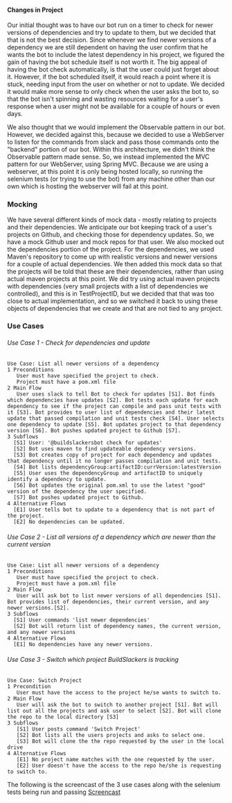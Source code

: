 #### Changes in Project
Our initial thought was to have our bot run on a timer to check for newer versions of dependencies and try to update to them, but we decided that that is not the best decision. Since whenever we find newer versions of a dependency we are still dependent on having the user confirm that he wants the bot to include the latest dependency in his project, we figured the gain of having the bot schedule itself is not worth it. The big appeal of having the bot check automatically, is that the user could just forget about it. However, if the bot scheduled itself, it would reach a point where it is stuck, needing input from the user on whether or not to update. We decided it would make more sense to only check when the user asks the bot to, so that the bot isn't spinning and wasting resources waiting for a user's response when a user might not be available for a couple of hours or even days. 

We also thought that we would implement the Observable pattern in our bot. However, we decided against this, because we decided to use a WebServer to listen for the commands from slack and pass those commands onto the "backend" portion of our bot. Within this architecture, we didn't think the Observable pattern made sense. So, we instead implemented the MVC pattern for our WebServer, using Spring MVC. 
Because we are using a webserver, at this point it is only being hosted locally, so running the selenium tests (or trying to use the bot) from any machine other than our own which is hosting the webserver will fail at this point.

### Mocking
We have several different kinds of mock data - mostly relating to projects and their dependencies. We anticipate our bot keeping track of a user's projects on Github, and checking those for dependency updates. So, we have a mock Github user and mock repos for that user. We also mocked out the dependencies portion of the project. For the dependencies, we used Maven's repository to come up with realistic versions and newer versions for a couple of actual dependencies. We then added this mock data so that the projects will be told that these are their dependencies, rather than using actual maven projects at this point. We did try using actual maven projects with dependencies (very small projects with a list of dependencies we controlled), and this is in TestProjectID, but we decided that that was too close to actual implementation, and so we switched it back to using these objects of dependencies that we create and that are not tied to any project.

### Use Cases

###### Use Case 1 - Check for dependencies and update
```
Use Case: List all newer versions of a dependency
1 Preconditions
   User must have specified the project to check.
   Project must have a pom.xml file
2 Main Flow
   User uses slack to tell Bot to check for updates [S1]. Bot finds which dependencies have updates [S2]. Bot tests each update for each dependency to see if the project can compile and pass unit tests with it [S3]. Bot provides to user list of dependencies and their latest update that passed compilation and unit tests check [S4]. User selects one dependency to update [S5]. Bot updates project to that dependency version [S6]. Bot pushes updated project to Github [S7].
3 Subflows
  [S1] User: '@buildslackersbot check for updates'
  [S2] Bot uses maven to find updateable dependency versions.
  [S3] Bot creates copy of project for each dependency and updates that dependency until it no longer passes compilation and unit tests.
  [S4] Bot lists dependencyGroup:artifactID:currVersion:latestVersion
  [S5] User uses the dependencyGroup and artifactID to uniquely identify a dependency to update.
  [S6] Bot updates the original pom.xml to use the latest "good" version of the dependency the user specified.
  [S7] Bot pushes updated project to Github.
4 Alternative Flows
  [E1] User tells bot to update to a dependency that is not part of the project. 
  [E2] No dependencies can be updated.
```

###### Use Case 2 - List all versions of a dependency which are newer than the current version
```
Use Case: List all newer versions of a dependency
1 Preconditions
   User must have specified the project to check.
   Project must have a pom.xml file
2 Main Flow
   User will ask bot to list newer versions of all dependencies [S1]. Bot provides list of dependencies, their current version, and any newer versions.[S2].
3 Subflows
  [S1] User commands 'list newer dependencies'
  [S2] Bot will return list of dependency names, the current version, and any newer versions
4 Alternative Flows
  [E1] No dependencies have any newer versions. 
```


###### Use Case 3 - Switch which project BuildSlackers is tracking

```
Use Case: Switch Project
1 Precondition
   User must have the access to the project he/se wants to switch to.
2 Main Flow
   User will ask the bot to switch to another project [S1]. Bot will list out all the projects and ask user to select [S2]. Bot will clone the repo to the local directory [S3]
3 Subflows
   [S1] User posts command 'Switch Project'
   [S2] Bot lists all the users projects and asks to select one.
   [S3] Bot will clone the the repo requested by the user in the local drive
4 Alternative Flows
   [E1] No project name matches with the one requested by the user.
   [E2] User doesn't have the access to the repo he/she is requesting to switch to.
```

The following is the screencast of the 3 use cases along with the selenium tests being run and passing
[Screencast](http://www4.ncsu.edu/~dwrice/Videos/CSC510%20Bot.mp4)
